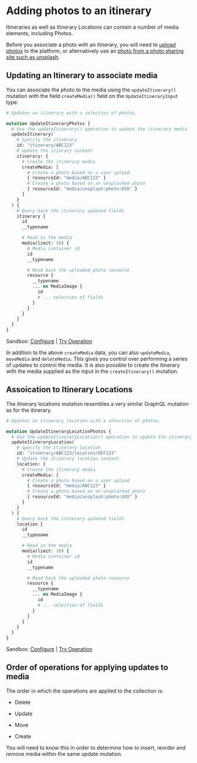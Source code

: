 # Adding photos to an itinerary

Itineraries as well as Itinerary Locations can contain a number of media
elements, including Photos.

Before you associate a photo with an itinerary, you will need to
[upload photos](/topics/media/Uploading%20photos/README.md) to the platform, or
alternatively use an
[photo from a photo sharing site such as unsplash](/topics/media/Using%20unsplash/README.md).

## Updating an Itinerary to associate media

You can associate the photo to the media using the `updateItinerary()` mutation
with the field `createMedia()` field on the `UpdateItineraryInput` type.

```graphql
# Updates an itinerary with a selection of photos.

mutation UpdateItineraryPhotos {
  # Use the updateItinerary() operation to update the itinerary media
  updateItinerary(
    # Specify the itinerary
    id: "itinerary/ABC123"
    # Update the itinrary content
    itinerary: {
      # Create the itinerary media
      createMedia: [
        # Create a photo based on a user upload
        { resourceId: "media/ABC123" }
        # Create a photo based on an unsplashed photo
        { resourceId: "media/unsplash:photo:XXX" }
      ]
    }
  ) {
    # Query back the itinerary updated fields
    itinerary {
      id
      __typename

      # Read in the media
      media(limit: 10) {
        # Media container id
        id
        __typename

        # Read back the uploaded photo resource
        resource {
          __typename
          ... on MediaImage {
            id
            # ... selection of fields
          }
        }
      }
    }
  }
}
```

Sandbox: [Configure](/topics/graphql/Apollo%20Sandbox/) |
[Try Operation](https://studio.apollographql.com/sandbox/explorer?explorerURLState=N4IgJg9gxgrgtgUwHYBcQC4QGIAEBVABzAEMUEBnHYpHASxVqQQCdjmBPHAd3oAsqc5BABsEUBhBoQAZjgK8IKCOQB0AHSQa4MFKVqT8RUggCSDJqw4AFBUsrANOHLjxCcKXghwwjZM4xY2dgAKAEocCAJAiRolb18vDy96AMtORDBaYkd4kj9zQI5gnKdcAGUoqFppTiS6ArSSujB0HDUQFIsggHoAQQAhAGEARgAmAGZ2ppcE9096xjScKEkyVCbOwvZWhxonfdxB5gRjOeSGoJwMrKanKGPjAFkETOJWgG1bg5wjk7IBeSKCA4ABGxCEYAiNGI3iEzHiwggxDAXycwBwx3IEBgzCgphabRA12IfSGY0mIBwAF9Uc4fg9-jDAXEwRCoVQaDAkOQCMJwZ5IcyILT0Zjsbj8a12sTulyeXzyLx0EL0AANdXtalfAC6TRpe3Cu32dIAijAWJwwVAANZnBZdDi5YyQ6S0ERgcgbC6Oo3G5pfAD6AZQ7CiSGIiA0X1wACUTpDGHbiV9icFhLQ4PRWsMAAyG2m4Z6vZarYipf17P0VqtOIMhsMRhBRyt+2Px0HEG12nyI5EvOS2YFinF42nDiU4X01nB10PIRu0pwqZfsotZExwYgAcy8U+n1f3pRwy5UghEYhiEVkrvdnpbVf108ffufTmf+qpICpQA)

In addition to the above `createMedia` data, you can also `updateMedia`,
`moveMedia` and `deleteMedia`. This gives you control over performing a series
of updates to control the media. It is also possible to create the itinerary
with the media supplied as the input in the `createItinerary()` mutation.

## Assoication to Itinerary Locations

The itinerary locations mutation resembles a very similar GraphQL mutation as
for the itinerary.

```graphql
# Updates an itinerary location with a selection of photos.

mutation UpdateItineraryLocationPhotos {
  # Use the updateItineraryLocation() operation to update the itinerary media
  updateItineraryLocation(
    # Specify the itinerary location
    id: "itinerary/ABC123/location/DEF123"
    # Update the itinerary location content
    location: {
      # Create the itinerary media
      createMedia: [
        # Create a photo based on a user upload
        { resourceId: "media/ABC123" }
        # Create a photo based on an unsplashed photo
        { resourceId: "media/unsplash:photo:XXX" }
      ]
    }
  ) {
    # Query back the itinerary updated fields
    location {
      id
      __typename

      # Read in the media
      media(limit: 10) {
        # Media container id
        id
        __typename

        # Read back the uploaded photo resource
        resource {
          __typename
          ... on MediaImage {
            id
            # ... selection of fields
          }
        }
      }
    }
  }
}
```

Sandbox: [Configure](/topics/graphql/Apollo%20Sandbox/) |
[Try Operation](https://studio.apollographql.com/sandbox/explorer?explorerURLState=N4IgJg9gxgrgtgUwHYBcQC4QGIAEBVABzAEMUEBnHYpHASxVqQQCdjmBPHAG2lNohoB3egAsqOcgi4IoDATggAzHAREQUEcgDoAOkj1wYKPvMIkyASQZNWHADK85SAApqNlYHpw5ceSThQRBBwYIlIEK0YWNnYHKBMkAAoASgUCaKcAiBCwsgCgumtojhxEMFpiLxzzCKLbWMd+JKrvXABldKhaRU5A4Poo+u5GgRa6MHQcHRABmxiAegBBACEAYQBGACYAZnmeeKd5gBEAUQAxLe3psd9c4L7CwZjhg6acKAEyVDH9hMnPGjeIG4VbMBDhfL9OrPMoVMbeKBg8IAWQQ5WIkwA2vDgThQeC8sQVG5sgAjYiSMAKGhEmCSZg5HjEMA47zAHBg8gQGDMKARCZTECw4hLNaXaY4AC+rJ8eKRhOJ6jJFLR1KoNBgSHIBC4FKCVNUSpl7M53N5-Mm02F8012t15BE6ENGnQAA13RLpYCgTgALpjL3eVIAn24ACKMBYnHJUAA1pDHnMSqEalTFLQpGByD8RjQQz7xjiAPpFlDsdJIYiIPQ43AAJXBVMYCeFOOFiS4tDg9Em6wADMGZbhUej3p9iINC96C7QWdOfSWyxWqwga-PcQ3mTgY-GHqEmWBVc7sqaeXyZafzTh8wWgYvy8gVzLvFpX2qRxULHBiABzYI328gVnZ9cVfLQJCkGRMiUHB00zbN1x9QNAOQpCAyqL1JRASUgA)

## Order of operations for applying updates to media

The order in which the operations are applied to the collection is:

- Delete

- Update

- Move

- Create

You will need to know this in order to determine how to insert, reorder and
remove media within the same update mutation.
